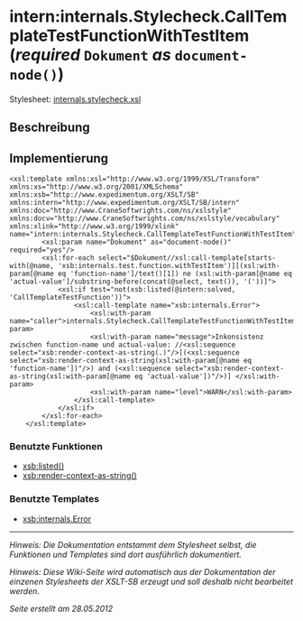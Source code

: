 # intern:internals.Stylecheck.CallTemplateTestFunctionWithTestItem (_required_ `Dokument` _as_ `document-node()`) #

Stylesheet: [internals.stylecheck.xsl](http://code.google.com/p/xslt-sb/source/browse/trunk/xslt-sb/internals.stylecheck.xsl)

## Beschreibung ##
## Implementierung ##
```
<xsl:template xmlns:xsl="http://www.w3.org/1999/XSL/Transform" xmlns:xs="http://www.w3.org/2001/XMLSchema" xmlns:xsb="http://www.expedimentum.org/XSLT/SB" xmlns:intern="http://www.expedimentum.org/XSLT/SB/intern" xmlns:doc="http://www.CraneSoftwrights.com/ns/xslstyle" xmlns:docv="http://www.CraneSoftwrights.com/ns/xslstyle/vocabulary" xmlns:xlink="http://www.w3.org/1999/xlink" name="intern:internals.Stylecheck.CallTemplateTestFunctionWithTestItem">
		<xsl:param name="Dokument" as="document-node()" required="yes"/>
		<xsl:for-each select="$Dokument//xsl:call-template[starts-with(@name, 'xsb:internals.test.function.withTestItem')][(xsl:with-param[@name eq 'function-name']/text()[1]) ne (xsl:with-param[@name eq 'actual-value']/substring-before(concat(@select, text()), '('))]">
			<xsl:if test="not(xsb:listed(@intern:solved, 'CallTemplateTestFunction'))">
				<xsl:call-template name="xsb:internals.Error">
					<xsl:with-param name="caller">internals.Stylecheck.CallTemplateTestFunctionWithTestItem</xsl:with-param>
					<xsl:with-param name="message">Inkonsistenz zwischen function-name und actual-value: //<xsl:sequence select="xsb:render-context-as-string(.)"/>[(<xsl:sequence select="xsb:render-context-as-string(xsl:with-param[@name eq 'function-name'])"/>) and (<xsl:sequence select="xsb:render-context-as-string(xsl:with-param[@name eq 'actual-value'])"/>)] </xsl:with-param>
					<xsl:with-param name="level">WARN</xsl:with-param>
				</xsl:call-template>
			</xsl:if>
		</xsl:for-each>
	</xsl:template>
```

### Benutzte Funktionen ###
  * [xsb:listed()](xsb_listed.md)
  * [xsb:render-context-as-string()](xsb_render_context_as_string.md)

### Benutzte Templates ###
  * [xsb:internals.Error](xsb_internals_Error.md)


---


_Hinweis: Die Dokumentation entstammt dem Stylesheet selbst, die Funktionen und Templates sind dort ausführlich dokumentiert._

_Hinweis: Diese Wiki-Seite wird automatisch aus der Dokumentation der einzenen Stylesheets der XSLT-SB erzeugt und soll deshalb nicht bearbeitet werden._

_Seite erstellt am 28.05.2012_
